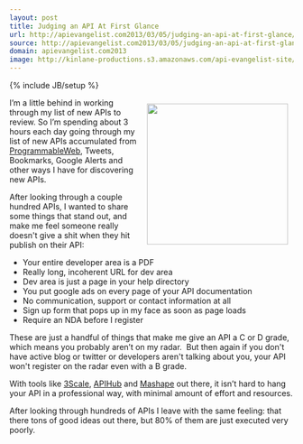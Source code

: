```yaml
---
layout: post
title: Judging an API At First Glance
url: http://apievangelist.com2013/03/05/judging-an-api-at-first-glance/
source: http://apievangelist.com2013/03/05/judging-an-api-at-first-glance/
domain: apievangelist.com2013
image: http://kinlane-productions.s3.amazonaws.com/api-evangelist-site/blog/judging-gavel.jpg
---
```

{% include JB/setup %}
<p><img style="padding: 10px;" src="https://s3.amazonaws.com/kinlane-productions/judging-gavel.jpg" alt="" width="250" align="right" /></p>
<p>I&rsquo;m a little behind in working through my list of new APIs to review.  So I&rsquo;m spending about 3 hours each day going through my list of new APIs accumulated from <a href="http://programmableweb.com">ProgrammableWeb</a>, Tweets, Bookmarks, Google Alerts and other ways I have for discovering new APIs.</p>
<p>After looking&nbsp;through a couple hundred APIs, I&nbsp;wanted to share some things that stand out, and make me feel someone really doesn't give a shit when they hit publish on their API:</p>
<ul class="mainlist">
<li>Your entire developer area is a PDF</li>
<li>Really long, incoherent URL for dev area</li>
<li>Dev area is just a page in your help directory</li>
<li>You put google ads on every page of your API documentation</li>
<li>No communication, support or contact information at all</li>
<li>Sign up form that pops up in my face as soon as page loads</li>
<li>Require an NDA before I register</li>
</ul>
<p>These are just a handful of things that make me give an API a C or D grade, which means you probably aren&rsquo;t on my radar. &nbsp;But then again if you don't have active blog or twitter or developers aren't talking about you, your API won't register on the radar even with a B grade.</p>
<p>With tools like <a title="3Scale" href="http://3scale.net">3Scale</a>, <a title="APIhub" href="http://apihub.com">APIHub</a> and <a title="Mashape" href="http://mashape.com">Mashape</a> out there, it isn&rsquo;t hard to hang your API in a professional way, with minimal amount of effort and resources.</p>
<p>After looking through hundreds of APIs I leave with the same feeling:  that there tons of good ideas out there, but 80% of them are just executed very poorly.</p>
